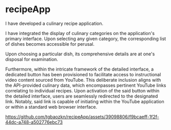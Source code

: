 # recipeApp
I have developed a culinary recipe application.

I have integrated the display of culinary categories on the application's primary interface. Upon selecting any given category, the corresponding list of dishes becomes accessible for perusal.

Upon choosing a particular dish, its comprehensive details are at one's disposal for examination.

Furthermore, within the intricate framework of the detailed interface, a dedicated button has been provisioned to facilitate access to instructional video content sourced from YouTube. This deliberate inclusion aligns with the API-provided culinary data, which encompasses pertinent YouTube links correlating to individual recipes. Upon activation of the said button within the detailed interface, users are seamlessly redirected to the designated link. Notably, said link is capable of initiating within the YouTube application or within a standard web browser interface.


https://github.com/tgbaozkn/recipeApp/assets/39098806/f9bcaeff-1f2f-44dc-a748-a502776ebc73

